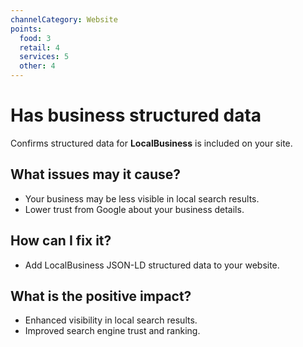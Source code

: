 ```yaml
---
channelCategory: Website
points:
  food: 3
  retail: 4
  services: 5
  other: 4
---
```


# Has business structured data

Confirms structured data for **LocalBusiness** is included on your site.

## What issues may it cause?

- Your business may be less visible in local search results.
- Lower trust from Google about your business details.

## How can I fix it?

- Add LocalBusiness JSON-LD structured data to your website.

## What is the positive impact?

- Enhanced visibility in local search results.
- Improved search engine trust and ranking. 